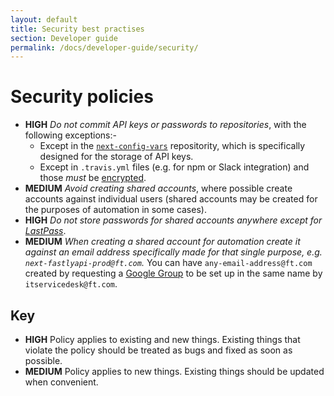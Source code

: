 ```yaml
---
layout: default
title: Security best practises
section: Developer guide
permalink: /docs/developer-guide/security/
---
```


# Security policies

- **HIGH** *Do not commit API keys or passwords to repositories*, with the following exceptions:-
	- Except in the [`next-config-vars`](http://git.svc.ft.com/projects/NEXTPRIVATE/) repositority, which is specifically designed for the storage of API keys.
	- Except in `.travis.yml` files (e.g. for npm or Slack integration) and those *must* be [encrypted](http://docs.travis-ci.com/user/encryption-keys/).
- **MEDIUM** *Avoid creating shared accounts*, where possible create accounts against individual users (shared accounts may be created for the purposes of automation in some cases).
- **HIGH** *Do not store passwords for shared accounts anywhere except for [LastPass](https://lastpass.com/)*.
- **MEDIUM** *When creating a shared account for automation create it against an email address specifically made for that single purpose, e.g. `next-fastlyapi-prod@ft.com`.*  You can have `any-email-address@ft.com` created by requesting a [Google Group](https://groups.google.com) to be set up in the same name by `itservicedesk@ft.com`.

## Key

- **HIGH** Policy applies to existing and new things.  Existing things that violate the policy should be treated as bugs and fixed as soon as possible.
- **MEDIUM** Policy applies to new things.  Existing things should be updated when convenient.

